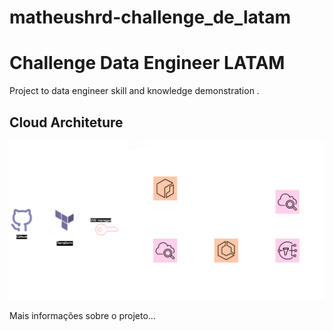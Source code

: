 # matheushrd-challenge_de_latam

# Challenge Data Engineer LATAM

Project to data engineer skill and knowledge demonstration .

## Cloud Architeture

![Arquitetura](src/architeture/architeture.svg)

Mais informações sobre o projeto...